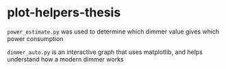 # plot-helpers-thesis

`power_estimate.py` was used to determine which dimmer value gives
which power consumption

`dimmer_auto.py` is an interactive graph that uses matplotlib, and
helps understand how a modern dimmer works
